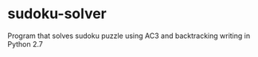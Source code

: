 sudoku-solver
=============

Program that solves sudoku puzzle using AC3 and backtracking writing in Python 2.7
